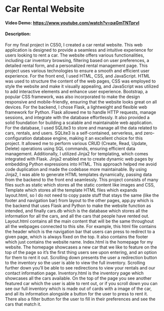 # Car Rental Website
#### Video Demo:  https://www.youtube.com/watch?v=paGmTNTprvI
#### Description:
For my final project in CS50, I created a car rental website. This web application is designed to provide a seamless and intuitive experience for users looking to rent a car. The website offers various functionalities, including car inventory browsing, filtering based on user preferences, a detailed rental form, and a personalized rental management page.
This project uses various technologies to ensure a smooth and efficient user experience. For the front end, I used HTML, CSS, and JavaScript. HTML was used to structure the content of the web pages, CSS was employed to style the website and make it visually appealing, and JavaScript was utilized to add interactive elements and enhance user experience. Bootstrap, a popular CSS framework, was also incorporated to make the design responsive and mobile-friendly, ensuring that the website looks great on all devices.
For the backend, I chose Flask, a lightweight and flexible web framework for Python. Flask allowed me to handle HTTP requests, manage sessions, and integrate with the database effortlessly. It also provided a solid foundation for building a scalable and maintainable web application.
For the database, I used SQLite3 to store and manage all the data related to cars, rentals, and users. SQLite3 is a self-contained, serverless, and zero-configuration database engine, making it an excellent choice for this project. It allowed me to perform various CRUD (Create, Read, Update, Delete) operations using SQL commands, ensuring efficient data management.
Additionally, I utilized Jinja2 for templating, which comes integrated with Flask. Jinja2 enabled me to create dynamic web pages by embedding Python expressions into HTML. This approach helped me avoid code duplication and made the codebase more maintainable. By using Jinja2, I was able to generate HTML templates dynamically, passing data from the backend to the front end seamlessly.
This project consists of many files such as static which stores all the static content like images and CSS, Template which stores all the template HTML files which expands layout.html, so I do not need to copy paste stuff that stays the same (like the footer and navigation bar) from layout to the other pages, app.py which is the backend that uses Flask and Python to make the website function as intended, and finally cars.db which is the database which stores all the information for all the cars, and all the cars that people have rented out.
Layout.html contains all the main content that will be the same throughout all the webpages connected to this site. For example, this html file contains the header which is the navigation bar that users can press to redirect to a given page, which is always fixed on the top. It also contains the footer which just contains the website name.
Index.html is the homepage for my website. The homepage showcases a new car that we like to feature on the top of the page so it’s the first thing users see upon entering, and an option for them to rent it out. Scrolling down presents the user a redirection button to the inventory so the user is able to view the full inventory. Scrolling further down you’ll be able to see redirections to view your rentals and our contact information page.
Inventory.html is the inventory page which showcases all the cars available. On the top of the page you see another featured car which the user is able to rent out, or if you scroll down you can see our full inventory which is made out of cards with a image of the car, and all its information alongside a button for the user to press to rent it. There also a filter button for the user to fill in their preferences and see the cars that match it.
